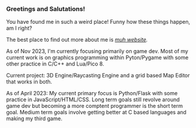 ### Greetings and Salutations!

You have found me in such a weird place! Funny how these things happen, am I right? 

The best place to find out more about me is *[muh website](https://sicksubroutine.com).*

As of Nov 2023, I'm currently focusing primarily on game dev. Most of my current work is on graphics programming within Pyton/Pygame with some other practice in C/C++ and Lua/Pico 8.

Current project: 3D Engine/Raycasting Engine and a grid based Map Editor that works in both.

As of April 2023: My current primary focus is Python/Flask with some practice in JavaScript/HTML/CSS. Long term goals still revolve around game dev but becoming a more comptent programmer is the short term goal. Medium term goals involve getting better at C based languages and making my third game. 
